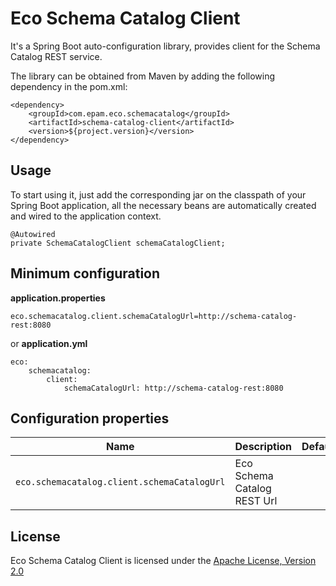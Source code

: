 # Eco Schema Catalog Client

It's a Spring Boot auto-configuration library, provides client for the Schema Catalog REST service.

The library can be obtained from Maven by adding the following dependency in the pom.xml:

```
<dependency>
    <groupId>com.epam.eco.schemacatalog</groupId>
    <artifactId>schema-catalog-client</artifactId>
    <version>${project.version}</version>
</dependency>
```

## Usage

To start using it, just add the corresponding jar on the classpath of your Spring Boot application, all the necessary beans are automatically created and wired to the application context.

```
@Autowired
private SchemaCatalogClient schemaCatalogClient;
```

## Minimum configuration

**application.properties**
```
eco.schemacatalog.client.schemaCatalogUrl=http://schema-catalog-rest:8080
```

or **application.yml**
```
eco:
    schemacatalog:
        client:
            schemaCatalogUrl: http://schema-catalog-rest:8080
```

## Configuration properties

Name | Description | Default
---  | ---         | --- 
`eco.schemacatalog.client.schemaCatalogUrl` | Eco Schema Catalog REST Url | 

## License

Eco Schema Catalog Client is licensed under the [Apache License, Version 2.0](https://www.apache.org/licenses/LICENSE-2.0)